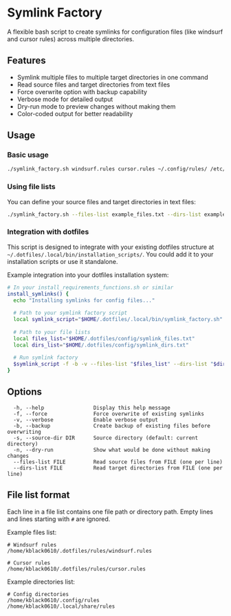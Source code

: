 # Symlink Factory

A flexible bash script to create symlinks for configuration files (like windsurf and cursor rules) across multiple directories.

## Features

- Symlink multiple files to multiple target directories in one command
- Read source files and target directories from text files
- Force overwrite option with backup capability
- Verbose mode for detailed output
- Dry-run mode to preview changes without making them
- Color-coded output for better readability

## Usage

### Basic usage

```bash
./symlink_factory.sh windsurf.rules cursor.rules ~/.config/rules/ /etc/rules/
```

### Using file lists

You can define your source files and target directories in text files:

```bash
./symlink_factory.sh --files-list example_files.txt --dirs-list example_dirs.txt
```

### Integration with dotfiles

This script is designed to integrate with your existing dotfiles structure at `~/.dotfiles/.local/bin/installation_scripts/`. You could add it to your installation scripts or use it standalone.

Example integration into your dotfiles installation system:

```bash
# In your install_requirements_functions.sh or similar
install_symlinks() {
  echo "Installing symlinks for config files..."
  
  # Path to your symlink factory script
  local symlink_script="$HOME/.dotfiles/.local/bin/symlink_factory.sh"
  
  # Path to your file lists
  local files_list="$HOME/.dotfiles/config/symlink_files.txt"
  local dirs_list="$HOME/.dotfiles/config/symlink_dirs.txt"
  
  # Run symlink factory
  $symlink_script -f -b -v --files-list "$files_list" --dirs-list "$dirs_list"
}
```

## Options

```
  -h, --help                Display this help message
  -f, --force               Force overwrite of existing symlinks
  -v, --verbose             Enable verbose output
  -b, --backup              Create backup of existing files before overwriting
  -s, --source-dir DIR      Source directory (default: current directory)
  -n, --dry-run             Show what would be done without making changes
  --files-list FILE         Read source files from FILE (one per line)
  --dirs-list FILE          Read target directories from FILE (one per line)
```

## File list format

Each line in a file list contains one file path or directory path. Empty lines and lines starting with `#` are ignored.

Example files list:
```
# Windsurf rules
/home/kblack0610/.dotfiles/rules/windsurf.rules

# Cursor rules
/home/kblack0610/.dotfiles/rules/cursor.rules
```

Example directories list:
```
# Config directories
/home/kblack0610/.config/rules
/home/kblack0610/.local/share/rules
```
